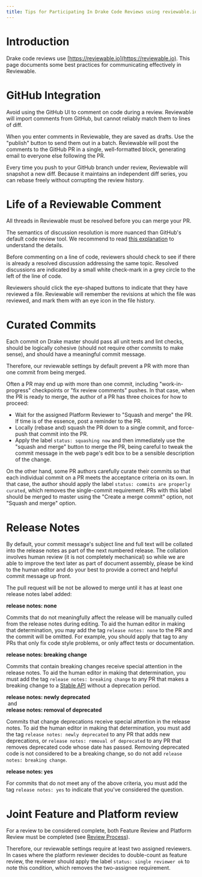 ```yaml
---
title: Tips for Participating In Drake Code Reviews using reviewable.io
---
```


# Introduction

Drake code reviews use [https://reviewable.io](https://reviewable.io). This page documents some
best practices for communicating effectively in Reviewable.

# GitHub Integration

Avoid using the GitHub UI to comment on code during a review. Reviewable will
import comments from GitHub, but cannot reliably match them to lines of diff.

When you enter comments in Reviewable, they are saved as drafts. Use the
"publish" button to send them out in a batch. Reviewable will post the
comments to the GitHub PR in a single, well-formatted block, generating email
to everyone else following the PR.

Every time you push to your GitHub branch under review, Reviewable will
snapshot a new diff. Because it maintains an independent diff series, you can
rebase freely without corrupting the review history.

# Life of a Reviewable Comment

All threads in Reviewable must be resolved before you can merge your PR.

The semantics of discussion resolution is more nuanced than GitHub's default
code review tool. We recommend to read [this explanation](https://github.com/Reviewable/Reviewable/issues/510#issue-272337333) to
understand the details.

Before commenting on a line of code, reviewers should check to see if there
is already a resolved discussion addressing the same topic. Resolved
discussions are indicated by a small white check-mark in a grey circle to
the left of the line of code.

Reviewers should click the eye-shaped buttons to indicate that they have
reviewed a file.  Reviewable will remember the revisions at which the file
was reviewed, and mark them with an eye icon in the file history.

# Curated Commits

Each commit on Drake master should pass all unit tests and lint checks, should
be logically cohesive (should not require other commits to make sense), and
should have a meaningful commit message.

Therefore, our reviewable settings by default prevent a PR with more than one
commit from being merged.

Often a PR may end up with more than one commit, including "work-in-progress"
checkpoints or "fix review comments" pushes.  In that case, when the PR is
ready to merge, the author of a PR has three choices for how to proceed:

* Wait for the assigned Platform Reviewer to "Squash and merge" the PR.
  If time is of the essence, post a reminder to the PR.
* Locally (rebase and) squash the PR down to a single commit, and force-push
  that commit into the PR.
* Apply the label ``status: squashing now`` and then immediately use the "squash
  and merge" button to merge the PR, being careful to tweak the commit message
  in the web page's edit box to be a sensible description of the change.

On the other hand, some PR authors carefully curate their commits so that each
individual commit on a PR meets the acceptance criteria on its own.  In that
case, the author should apply the label ``status: commits are properly
curated``, which removes the single-commit requirement.  PRs with this label
should be merged to master using the "Create a merge commit" option, not
"Squash and merge" option.

# Release Notes

By default, your commit message's subject line and full text will be collated
into the release notes as part of the next numbered release.  The collation
involves human review (it is not completely mechanical) so while we are able to
improve the text later as part of document assembly, please be kind to the
human editor and do your best to provide a correct and helpful commit message
up front.

The pull request will be not be allowed to merge until it has at least one
release notes label added:

**release notes: none**

Commits that do not meaningfully affect the release will be manually culled from
the release notes during editing.  To aid the human editor in making that
determination, you may add the tag ``release notes: none`` to the PR and the
commit will be omitted.  For example, you should apply that tag to any PRs that
only fix code style problems, or only affect tests or documentation.

**release notes: breaking change**

Commits that contain breaking changes receive special attention in the release
notes.  To aid the human editor in making that determination, you must add the
tag ``release notes: breaking change`` to any PR that makes a breaking change
to a [Stable API](/stable.html) without a deprecation period.

**release notes: newly deprecated**<br/>
&nbsp;and<br/>
**release notes: removal of deprecated**

Commits that change deprecations receive special attention in the release notes.
To aid the human editor in making that determination, you must add the tag
``release notes: newly deprecated`` to any PR that adds new deprecations, or
``release notes: removal of deprecated`` to any PR that removes deprecated
code whose date has passed.  Removing deprecated code is not considered to be a
breaking change, so do not add ``release notes: breaking change``.

**release notes: yes**

For commits that do not meet any of the above criteria, you must add the tag
``release notes: yes`` to indicate that you've considered the question.

# Joint Feature and Platform review

For a review to be considered complete, both Feature Review and Platform Review
must be completed (see [Review Process](/developers.html#review-process)).

Therefore, our reviewable settings require at least two assigned reviewers.  In
cases where the platform reviewer decides to double-count as feature review,
the reviewer should apply the label ``status: single reviewer ok`` to note this
condition, which removes the two-assignee requirement.
